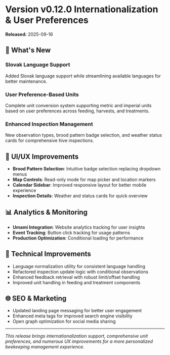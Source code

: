 # Version v0.12.0 Internationalization & User Preferences
**Released:** 2025-09-16

## 🚀 What's New

### Slovak Language Support
Added Slovak language support while streamlining available languages for better maintenance.

### User Preference-Based Units
Complete unit conversion system supporting metric and imperial units based on user preferences across feeding, harvests, and treatments.

### Enhanced Inspection Management
New observation types, brood pattern badge selection, and weather status cards for comprehensive hive inspections.

## 🎨 UI/UX Improvements

- **Brood Pattern Selection**: Intuitive badge selection replacing dropdown menus
- **Map Controls**: Read-only mode for map picker and location markers
- **Calendar Sidebar**: Improved responsive layout for better mobile experience
- **Inspection Details**: Weather and status cards for quick overview

## 📊 Analytics & Monitoring

- **Umami Integration**: Website analytics tracking for user insights
- **Event Tracking**: Button click tracking for usage patterns
- **Production Optimization**: Conditional loading for performance

## 🔧 Technical Improvements

- Language normalization utility for consistent language handling
- Refactored inspection update logic with conditional observations
- Enhanced feedback retrieval with robust limit/offset handling
- Improved unit handling in feeding and treatment components

## 🌐 SEO & Marketing

- Updated landing page messaging for better user engagement
- Enhanced meta tags for improved search engine visibility
- Open graph optimization for social media sharing

---

*This release brings internationalization support, comprehensive unit preferences, and numerous UX improvements for a more personalized beekeeping management experience.*